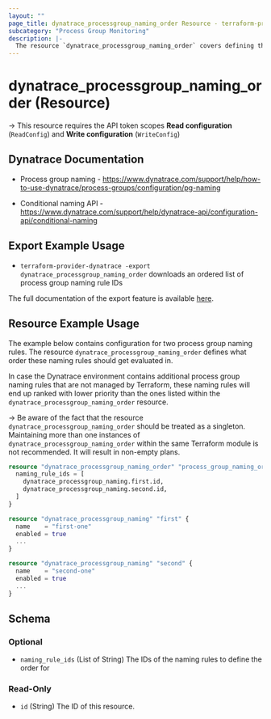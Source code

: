 ```yaml
---
layout: ""
page_title: dynatrace_processgroup_naming_order Resource - terraform-provider-dynatrace"
subcategory: "Process Group Monitoring"
description: |-
  The resource `dynatrace_processgroup_naming_order` covers defining the order of rules defined for process group naming
---
```


# dynatrace_processgroup_naming_order (Resource)

-> This resource requires the API token scopes **Read configuration** (`ReadConfig`) and **Write configuration** (`WriteConfig`)

## Dynatrace Documentation

- Process group naming - https://www.dynatrace.com/support/help/how-to-use-dynatrace/process-groups/configuration/pg-naming

- Conditional naming API - https://www.dynatrace.com/support/help/dynatrace-api/configuration-api/conditional-naming

## Export Example Usage

- `terraform-provider-dynatrace -export dynatrace_processgroup_naming_order` downloads an ordered list of process group naming rule IDs

The full documentation of the export feature is available [here](https://dt-url.net/h203qmc).

## Resource Example Usage

The example below contains configuration for two process group naming rules.
The resource `dynatrace_processgroup_naming_order` defines what order these naming rules should get evaluated in.

In case the Dynatrace environment contains additional process group naming rules that are not managed by Terraform, these
naming rules will end up ranked with lower priority than the ones listed within the `dynatrace_processgroup_naming_order` resource.

-> Be aware of the fact that the resource `dynatrace_processgroup_naming_order` should be treated as a singleton. Maintaining more than one instances of `dynatrace_processgroup_naming_order` within the same Terraform module is not recommended. It will result in non-empty plans.

```terraform
resource "dynatrace_processgroup_naming_order" "process_group_naming_order" {
  naming_rule_ids = [
    dynatrace_processgroup_naming.first.id,
    dynatrace_processgroup_naming.second.id,
  ]  
}

resource "dynatrace_processgroup_naming" "first" {
  name    = "first-one"
  enabled = true
  ...
}

resource "dynatrace_processgroup_naming" "second" {
  name    = "second-one"
  enabled = true
  ...
}
```

<!-- schema generated by tfplugindocs -->
## Schema

### Optional

- `naming_rule_ids` (List of String) The IDs of the naming rules to define the order for

### Read-Only

- `id` (String) The ID of this resource.
 